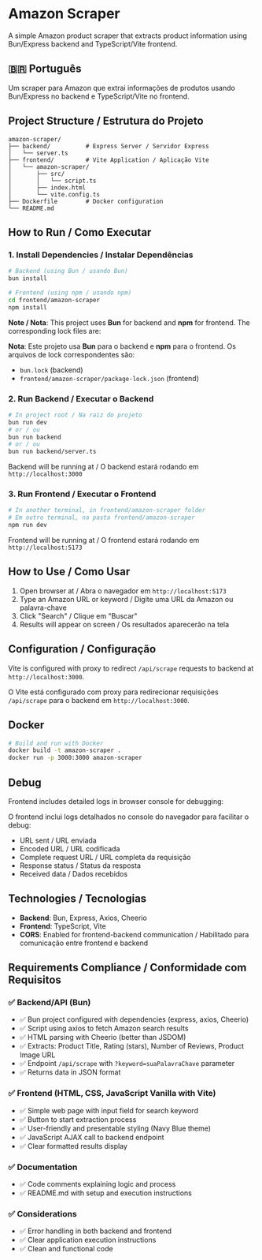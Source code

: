# Amazon Scraper

A simple Amazon product scraper that extracts product information using Bun/Express backend and TypeScript/Vite frontend.

## 🇧🇷 Português

Um scraper para Amazon que extrai informações de produtos usando Bun/Express no backend e TypeScript/Vite no frontend.

## Project Structure / Estrutura do Projeto

```
amazon-scraper/
├── backend/          # Express Server / Servidor Express
│   └── server.ts
├── frontend/         # Vite Application / Aplicação Vite
│   └── amazon-scraper/
│       ├── src/
│       │   └── script.ts
│       ├── index.html
│       └── vite.config.ts
├── Dockerfile        # Docker configuration
└── README.md
```

## How to Run / Como Executar

### 1. Install Dependencies / Instalar Dependências

```bash
# Backend (using Bun / usando Bun)
bun install

# Frontend (using npm / usando npm)
cd frontend/amazon-scraper
npm install
```

**Note / Nota**: This project uses **Bun** for backend and **npm** for frontend. The corresponding lock files are:

**Nota**: Este projeto usa **Bun** para o backend e **npm** para o frontend. Os arquivos de lock correspondentes são:

- `bun.lock` (backend)
- `frontend/amazon-scraper/package-lock.json` (frontend)

### 2. Run Backend / Executar o Backend

```bash
# In project root / Na raiz do projeto
bun run dev
# or / ou
bun run backend
# or / ou
bun run backend/server.ts
```

Backend will be running at / O backend estará rodando em `http://localhost:3000`

### 3. Run Frontend / Executar o Frontend

```bash
# In another terminal, in frontend/amazon-scraper folder
# Em outro terminal, na pasta frontend/amazon-scraper
npm run dev
```

Frontend will be running at / O frontend estará rodando em `http://localhost:5173`

## How to Use / Como Usar

1. Open browser at / Abra o navegador em `http://localhost:5173`
2. Type an Amazon URL or keyword / Digite uma URL da Amazon ou palavra-chave
3. Click "Search" / Clique em "Buscar"
4. Results will appear on screen / Os resultados aparecerão na tela

## Configuration / Configuração

Vite is configured with proxy to redirect `/api/scrape` requests to backend at `http://localhost:3000`.

O Vite está configurado com proxy para redirecionar requisições `/api/scrape` para o backend em `http://localhost:3000`.

## Docker

```bash
# Build and run with Docker
docker build -t amazon-scraper .
docker run -p 3000:3000 amazon-scraper
```

## Debug

Frontend includes detailed logs in browser console for debugging:

O frontend inclui logs detalhados no console do navegador para facilitar o debug:

- URL sent / URL enviada
- Encoded URL / URL codificada
- Complete request URL / URL completa da requisição
- Response status / Status da resposta
- Received data / Dados recebidos

## Technologies / Tecnologias

- **Backend**: Bun, Express, Axios, Cheerio
- **Frontend**: TypeScript, Vite
- **CORS**: Enabled for frontend-backend communication / Habilitado para comunicação entre frontend e backend

## Requirements Compliance / Conformidade com Requisitos

### ✅ Backend/API (Bun)
- ✅ Bun project configured with dependencies (express, axios, Cheerio)
- ✅ Script using axios to fetch Amazon search results
- ✅ HTML parsing with Cheerio (better than JSDOM)
- ✅ Extracts: Product Title, Rating (stars), Number of Reviews, Product Image URL
- ✅ Endpoint `/api/scrape` with `?keyword=suaPalavraChave` parameter
- ✅ Returns data in JSON format

### ✅ Frontend (HTML, CSS, JavaScript Vanilla with Vite)
- ✅ Simple web page with input field for search keyword
- ✅ Button to start extraction process
- ✅ User-friendly and presentable styling (Navy Blue theme)
- ✅ JavaScript AJAX call to backend endpoint
- ✅ Clear formatted results display

### ✅ Documentation
- ✅ Code comments explaining logic and process
- ✅ README.md with setup and execution instructions

### ✅ Considerations
- ✅ Error handling in both backend and frontend
- ✅ Clear application execution instructions
- ✅ Clean and functional code
